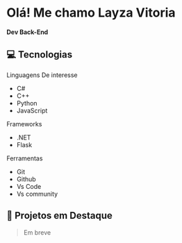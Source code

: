 # Olá! Me chamo Layza Vitoria
**Dev Back-End**

## 💻 Tecnologias
Linguagens De interesse
+ C#
+ C++
+ Python
+ JavaScript

Frameworks
+ .NET
+ Flask

Ferramentas 
+ Git
+ Github
+ Vs Code
+ Vs community
  
## 📂 Projetos em Destaque
> Em breve 
